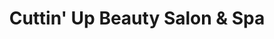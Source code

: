 ---
title: "Cuttin' Up Beauty Salon & Spa"
url: /white-bluff/cuttin-up-beauty-salon-and-spa/
shop: beauty
---